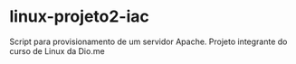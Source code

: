 # linux-projeto2-iac
Script para provisionamento de um servidor Apache.
Projeto integrante do curso de Linux da Dio.me
